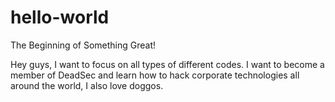 # hello-world

The Beginning of Something Great!

Hey guys, I want to focus on all types of different codes. I want to become a member of DeadSec and learn how to hack corporate technologies all around the world, I also love doggos. 
